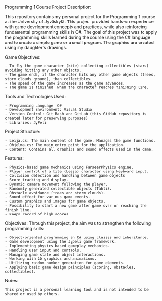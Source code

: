Programming 1 Course Project
Description:

This repository contains my personal project for the Programming 1 course at the University of Jyväskylä. 
This project provided hands-on experience with game development concepts and practices, while also reinforcing fundamental programming skills in C#. 
The goal of this project was to apply the programming skills learned during the course using the C# language and to create a simple game or a small program.
The graphics are created using my daughter's drawings.

Game Objectives:

    - To fly the game character (kite) collecting collectibles (stars) avoiding hitting any other objects.
    - The game ends, if the character hits any other game objects (trees, storm clouds ground), than collectibles.
    - The speed of the game increases as the game advances.
    - The game is finished, when the character reaches finishing line.

Tools and Technologies Used:

    - Programming Language: C#
    - Development Environment: Visual Studio
    - Version Control: Git Bash and GitLab (this GitHub repository is created later for preserving purposes)
    - Libraries: JyPeli

Project Structure:

    - Leija.cs: The main content of the game. Manages the game functions.
    - Ohjelma.cs: The main entry point for the application.
    - Content: Contains all graphics and sound effects used in the game.

Features:

    - Physics-based game mechanics using FarseerPhysics engine.
    - Player control of a kite (Leija) character using keyboard input.
    - Collision detection and handling between game objects.
    - Score tracking and display.
    - Dynamic camera movement following the player.
    - Randomly generated collectible objects (Tähti).
    - Obstacle avoidance (trees and storm clouds).
    - Sound effect for various game events.
    - Custom graphics and images for game objects.
    - Possibility to start a new game after game over or reaching the finish line.
    - Keeps record of high scores.

Objectives:
Through this project, the aim was to strengthen the following programming skills:

    - Object-oriented programming in C# using classes and inheritance.
    - Game development using the Jypeli game framework.
    - Implementing physics-based gameplay mechanics.
    - Handling user input and controls.
    - Managing game state and object interactions.
    - Working with 2D graphics and animations.
    - Utilizing random number generation for game elements.
    - Applying basic game design principles (scoring, obstacles, collectibles).

Notes:

    This project is a personal learning tool and is not intended to be shared or used by others.
